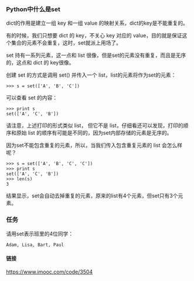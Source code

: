 ### Python中什么是set

dict的作用是建立一组 key 和一组 value 的映射关系，dict的key是不能重复的。

有的时候，我们只想要 dict 的 key，不关心 key 对应的 value，目的就是保证这个集合的元素不会重复，这时，set就派上用场了。

set 持有一系列元素，这一点和 list 很像，但是set的元素没有重复，而且是无序的，这点和 dict 的 key很像。

创建 set 的方式是调用 set() 并传入一个 list，list的元素将作为set的元素：

```
>>> s = set(['A', 'B', 'C'])

```

可以查看 set 的内容：

```
>>> print s
set(['A', 'C', 'B'])

```

请注意，上述打印的形式类似 list， 但它不是 list，仔细看还可以发现，打印的顺序和原始 list 的顺序有可能是不同的，因为set内部存储的元素是无序的。

因为set不能包含重复的元素，所以，当我们传入包含重复元素的 list 会怎么样呢？

```
>>> s = set(['A', 'B', 'C', 'C'])
>>> print s
set(['A', 'C', 'B'])
>>> len(s)
3

```

结果显示，set会自动去掉重复的元素，原来的list有4个元素，但set只有3个元素。

### 任务

请用set表示班里的4位同学：

```
Adam, Lisa, Bart, Paul

```

#### 链接

https://www.imooc.com/code/3504


